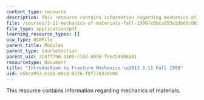 ```yaml
---
content_type: resource
description: This resource contains information regarding mechanics of materials.
file: /courses/3-11-mechanics-of-materials-fall-1999/e5bca953e1dbd0cd0376f0f77033dc0d_MIT3_11F99_frac.pdf
file_type: application/pdf
learning_resource_types: []
ocw_type: OCWFile
parent_title: Modules
parent_type: CourseSection
parent_uid: 3c4ff79d-3109-c1dd-4958-feec54686a01
resourcetype: Document
title: "Introduction to Fracture Mechanics \u2013 3.11 Fall 1999"
uid: e5bca953-e1db-d0cd-0376-f0f77033dc0d
---
```

This resource contains information regarding mechanics of materials.

